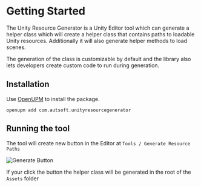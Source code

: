 # Getting Started

The Unity Resource Generator is a Unity Editor tool which can generate a helper class which will create a helper class that contains paths to loadable Unity resources. Additionally it will also generate helper methods to load scenes.

The generation of the class is customizable by default and the library also lets developers create custom code to run during generation.

## Installation

Use [OpenUPM](https://openupm.com/) to install the package.

```
openupm add com.autsoft.unityresourcegenerator
```

## Running the tool

The tool will create new button in the Editor at `Tools / Generate Resource Paths`

![Generate Button](~/images/intro/GenerateButton.png)

If your click the button the helper class will be generated in the root of the `Assets` folder
